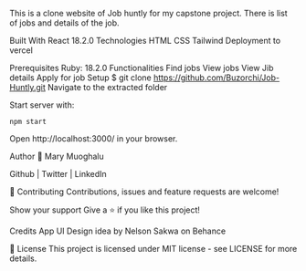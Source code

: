 This is a clone website of Job huntly for my capstone project. There is list of jobs and details of the job.

Built With
React 18.2.0
Technologies
HTML
CSS
Tailwind
Deployment to vercel

Prerequisites
Ruby: 18.2.0
Functionalities
Find jobs
View jobs
View Jib details
Apply for job
Setup
$ git clone https://github.com/Buzorchi/Job-Huntly.git
Navigate to the extracted folder

Start server with:

    npm start

Open http://localhost:3000/ in your browser.


Author
👤 Mary Muoghalu

Github | Twitter | LinkedIn

🤝 Contributing
Contributions, issues and feature requests are welcome!

Show your support
Give a ⭐️ if you like this project!

Credits
App UI Design idea by Nelson Sakwa on Behance

📝 License
This project is licensed under MIT license - see LICENSE for more details.
